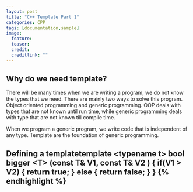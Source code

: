 ```yaml
---
layout: post
title: "C++ Template Part 1"
categories: CPP
tags: [documentation,sample]
image:
  feature: 
  teaser:  
  credit: 
  creditlink: ""
---
```


<h2>Why do we need template?</h2> 
There will be many times when we are writing a program, we do not know the types that we need. 
There are mainly two ways to solve this program. Object oriented programming and generic programming. 
OOP deals with types that are not known until run time, while generic programming deals with type that are not known till compile time. 

When we program a generic program, we write code that is independent of any type. Template are the foundation of generic programming. 

<h2>Defining a template</h2?
{% highlight cpp linenos%}

template \<typename t\> bool bigger \<T\> (const T& V1, const T& V2 )
{
  if(V1 > V2)
  {
    return true;
  }
  else
  {
    return false;
  }
}
{% endhighlight %}
